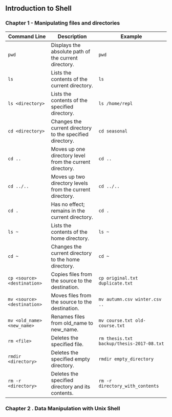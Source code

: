 ## Introduction to Shell 

### Chapter 1 - Manipulating files and directories

| Command Line  | Description                                       | Example                                             |
|---------------|---------------------------------------------------|-----------------------------------------------------|
| `pwd`         | Displays the absolute path of the current directory. | `pwd`                                               |
| `ls`          | Lists the contents of the current directory.       | `ls`                                                |
| `ls <directory>` | Lists the contents of the specified directory.   | `ls /home/repl`                                     |
| `cd <directory>` | Changes the current directory to the specified directory. | `cd seasonal`                                   |
| `cd ..`       | Moves up one directory level from the current directory. | `cd ..`                                             |
| `cd ../..`    | Moves up two directory levels from the current directory. | `cd ../..`                                          |
| `cd .`        | Has no effect; remains in the current directory.   | `cd .`                                              |
| `ls ~`        | Lists the contents of the home directory.          | `ls ~`                                              |
| `cd ~`        | Changes the current directory to the home directory. | `cd ~`                                              |
| `cp <source> <destination>` | Copies files from the source to the destination. | `cp original.txt duplicate.txt`                   |
| `mv <source> <destination>` | Moves files from the source to the destination.   | `mv autumn.csv winter.csv ..`                      |
| `mv <old_name> <new_name>` | Renames files from old_name to new_name.           | `mv course.txt old-course.txt`                     |
| `rm <file>`   | Deletes the specified file.                       | `rm thesis.txt backup/thesis-2017-08.txt`          |
| `rmdir <directory>` | Deletes the specified empty directory.          | `rmdir empty_directory`                             |
| `rm -r <directory>` | Deletes the specified directory and its contents. | `rm -r directory_with_contents`                     |

### Chapter 2 . Data Manipulation with Unix Shell
